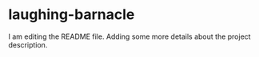 # laughing-barnacle
I am editing the README file. Adding some more details about the project description.
